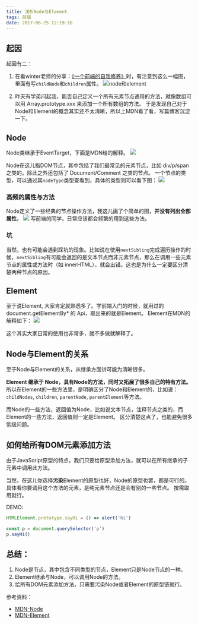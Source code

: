 ```yaml
---
title: 浅析Node与Element
tags: 前端
date: 2017-06-25 12:19:18
---
```


## 起因
起因有二：
1. 在看winter老师的分享：[《一个前端的自我修养》](http://taobaofed.org/blog/2016/03/23/the-growth-of-front-end/)时，有注意到这么一幅图，里面有写`childNode`和`children`属性。
![node和element](http://gw.alicdn.com/bao/uploaded/TB1_AJIMXXXXXXeXXXXXXXXXXXX-1202-352.png)

2. 昨天有学弟问起我，能否自己定义一个所有元素节点通用的方法，就像数组可以用 Array.prototype.xxx 来添加一个所有数组的方法。
于是发现自己对于Node和Element的概念其实还不太清晰，所以上MDN看了看，写篇博客沉淀一下。

## Node
Node类继承于EventTarget，下面是MDN给的解释。
![](http://7xoxxe.com1.z0.glb.clouddn.com/2017-06-25-043108.jpg)

Node在这儿指DOM节点，其中包括了我们最常见的元素节点，比如 div/p/span 之类的。除此之外还包括了 Document/Comment 之类的节点。
一个节点的类型，可以通过其`nodeType`类型查看到，具体的类型则可以看下图：
![](http://7xoxxe.com1.z0.glb.clouddn.com/2017-06-25-044125.jpg)

### 高频的属性与方法
Node定义了一些经典的节点操作方法，我这儿画了个简单的图，**并没有列出全部属性**。
![](http://7xoxxe.com1.z0.glb.clouddn.com/2017-06-25-044727.jpg)
写前端的同学，日常应该都会频繁的用到这些方法。

### 坑
当然，也有可能会遇到踩坑的现象。比如说在使用`nextSibling`完成遍历操作的时候，`nextSibling`有可能会返回的是文本节点而非元素节点，那么在调用一些元素节点的属性或方法时（如 innerHTML），就会出错。这也是为什么一定要区分清楚两种节点的原因。

## Element
至于说Element, 大家肯定就熟悉多了。学前端入门的时候，就用过的 document.getElementBy* 的 Api，取出来的就是Element。
Element在MDN的解释如下：
![](http://7xoxxe.com1.z0.glb.clouddn.com/2017-06-25-052131.jpg)

这个其实大家日常的使用也非常多，就不多做就解释了。

## Node与Element的关系
至于Node与Element的关系，从继承方面讲可能为清晰很多。

**Element 继承于 Node，具有Node的方法，同时又拓展了很多自己的特有方法。**
所以在Element的一些方法里，是明确区分了Node和Element的，比如说：`childNodes`, `children`, `parentNode`, `parentElement`等方法。

而Node的一些方法，返回值为Node，比如说文本节点，注释节点之类的，而Element的一些方法，返回值则一定是Element。
区分清楚这点了，也能避免很多低级问题。

## 如何给所有DOM元素添加方法

由于JavaScript原型的特点，我们只要给原型添加方法，就可以在所有继承的子元素中调用此方法。

当然，在这儿你选择**污染**Element的原型也好，Node的原型也罢，都是可行的。
具体看你要调用这个方法的元素，是纯元素节点还是会有别的一些节点。
按需取用就行。

DEMO:
```javascript
HTMLElement.prototype.sayHi = () => alert('hi')

const p = document.querySelector('p')
p.sayHi()
```

## 总结：

1. Node是节点，其中包含不同类型的节点，Element只是Node节点的一种。
2. Element继承与Node，可以调用Node的方法。
3. 给所有DOM元素添加方法，只需要污染Node或者Element的原型链就行。

参考资料：

- [MDN-Node](https://developer.mozilla.org/zh-CN/docs/Web/API/Node)
- [MDN-Element](https://developer.mozilla.org/zh-CN/docs/Web/API/Element)
